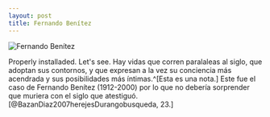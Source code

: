 ```yaml
---
layout: post
title: Fernando Benítez
---
```


![Fernando Benítez](http://fundacionvazquezsantos.org/wp-content/uploads/2014/05/Fernando-Benitez-02.jpg)

Properly installaded. Let's see.
Hay vidas que corren paralaleas al siglo, que adoptan sus contornos, y que expresan a la vez su conciencia más acendrada y sus posibilidades más íntimas.^[Esta es una nota.] Este fue el caso de Fernando Benítez (1912-2000) por lo que no debería sorprender que muriera con el siglo que atestiguó.[@BazanDiaz2007herejesDurangobusqueda, 23.]


